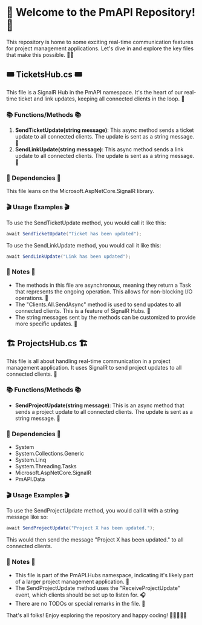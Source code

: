 # 🚀 Welcome to the PmAPI Repository! 🚀

This repository is home to some exciting real-time communication features for project management applications. Let's dive in and explore the key files that make this possible. 🕵️‍♀️

## 🎟️ TicketsHub.cs 🎟️

This file is a SignalR Hub in the PmAPI namespace. It's the heart of our real-time ticket and link updates, keeping all connected clients in the loop. 🔄

### 📚 Functions/Methods 📚

1. **SendTicketUpdate(string message)**: This async method sends a ticket update to all connected clients. The update is sent as a string message. 📨
2. **SendLinkUpdate(string message)**: This async method sends a link update to all connected clients. The update is sent as a string message. 🔗

### 🧩 Dependencies 🧩

This file leans on the Microsoft.AspNetCore.SignalR library. 

### 🎬 Usage Examples 🎬

To use the SendTicketUpdate method, you would call it like this:
```csharp
await SendTicketUpdate("Ticket has been updated");
```
To use the SendLinkUpdate method, you would call it like this:
```csharp
await SendLinkUpdate("Link has been updated");
```

### 📝 Notes 📝

- The methods in this file are asynchronous, meaning they return a Task that represents the ongoing operation. This allows for non-blocking I/O operations. 🚦
- The "Clients.All.SendAsync" method is used to send updates to all connected clients. This is a feature of SignalR Hubs. 📡
- The string messages sent by the methods can be customized to provide more specific updates. 📝

## 🏗️ ProjectsHub.cs 🏗️

This file is all about handling real-time communication in a project management application. It uses SignalR to send project updates to all connected clients. 📣

### 📚 Functions/Methods 📚

- **SendProjectUpdate(string message)**: This is an async method that sends a project update to all connected clients. The update is sent as a string message. 📨

### 🧩 Dependencies 🧩

- System
- System.Collections.Generic
- System.Linq
- System.Threading.Tasks
- Microsoft.AspNetCore.SignalR
- PmAPI.Data

### 🎬 Usage Examples 🎬

To use the SendProjectUpdate method, you would call it with a string message like so:
```csharp
await SendProjectUpdate("Project X has been updated.");
```
This would then send the message "Project X has been updated." to all connected clients.

### 📝 Notes 📝

- This file is part of the PmAPI.Hubs namespace, indicating it's likely part of a larger project management application. 🏢
- The SendProjectUpdate method uses the "ReceiveProjectUpdate" event, which clients should be set up to listen for. 🎧
- There are no TODOs or special remarks in the file. 📌

That's all folks! Enjoy exploring the repository and happy coding! 🎉👩‍💻👨‍💻
